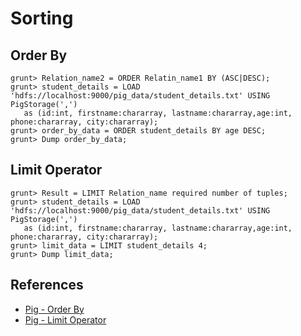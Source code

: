 # Sorting

## Order By
```
grunt> Relation_name2 = ORDER Relatin_name1 BY (ASC|DESC);
grunt> student_details = LOAD 'hdfs://localhost:9000/pig_data/student_details.txt' USING PigStorage(',')
   as (id:int, firstname:chararray, lastname:chararray,age:int, phone:chararray, city:chararray);
grunt> order_by_data = ORDER student_details BY age DESC;
grunt> Dump order_by_data;
```

## Limit Operator
```
grunt> Result = LIMIT Relation_name required number of tuples;
grunt> student_details = LOAD 'hdfs://localhost:9000/pig_data/student_details.txt' USING PigStorage(',')
   as (id:int, firstname:chararray, lastname:chararray,age:int, phone:chararray, city:chararray);
grunt> limit_data = LIMIT student_details 4;
grunt> Dump limit_data;
```

## References
- [Pig - Order By](https://www.tutorialspoint.com/apache_pig/apache_pig_order_by.htm)
- [Pig - Limit Operator](https://www.tutorialspoint.com/apache_pig/apache_pig_limit_operator.htm)